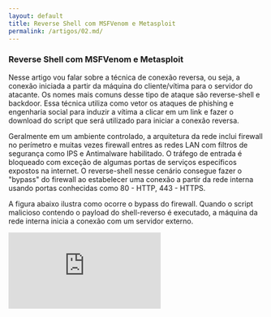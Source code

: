 ```yaml
---
layout: default
title: Reverse Shell com MSFVenom e Metasploit
permalink: /artigos/02.md/
---
```


### Reverse Shell com MSFVenom e Metasploit

Nesse artigo vou falar sobre a técnica de conexão reversa, ou seja, a conexão iniciada a partir da máquina do cliente/vítima para o servidor do atacante. Os nomes mais comuns desse tipo de ataque são reverse-shell e backdoor. Essa técnica utiliza como vetor os ataques de phishing e engenharia social para induzir a vítima a clicar em um link e fazer o download do script que será utilizado para iniciar a conexão reversa.

Geralmente em um ambiente controlado, a arquitetura da rede inclui firewall no perímetro e muitas vezes firewall entres as redes LAN com filtros de segurança como IPS e Antimalware habilitado. O tráfego de entrada é bloqueado com exceção de algumas portas de serviços específicos expostos na internet. O reverse-shell nesse cenário consegue fazer o "bypass"  do firewall ao estabelecer uma conexão a partir da rede interna usando portas conhecidas como 80 - HTTP, 443 - HTTPS.

A figura abaixo ilustra como ocorre o bypass do firewall. Quando o script malicioso contendo o payload do shell-reverso é executado, a máquina da rede interna inicia a conexão com um servidor externo.

![topologia de rede](https://carineconstantino.github.io/cybersecurity/imagens/03.md)





